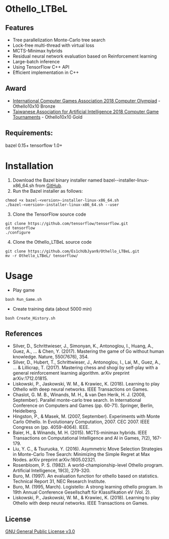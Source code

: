 # Othello_LTBeL
## Features
- Tree parallelization Monte-Carlo tree search
- Lock-free multi-thread with virtual loss
- MCTS-Minimax hybrids
- Residual neural network evaluation based on Reinforcement learning
- Large-batch inference
- Using TensorFlow C++ API
- Efficient implementation in C++

## Award
- [International Computer Games Association 2018 Computer Olympiad](https://www.tcga.tw/icga-computer-olympiad-2018/en/) - Othello10x10 Bronze
- [Taiwanese Association for Artificial Intelligence 2018 Computer Game Tournaments](https://www.tcga.tw/taai2018/en/) - Othello10x10 Gold

## Requirements:
bazel 0.15+
tensorflow 1.0+

# Installation
1. Download the Bazel binary installer named bazel--installer-linux-x86_64.sh from [GitHub](https://github.com/bazelbuild/bazel/releases).
2. Run the Bazel installer as follows:
```
chmod +x bazel-<version>-installer-linux-x86_64.sh
./bazel-<version>-installer-linux-x86_64.sh --user
```
3. Clone the TensorFlow source code
```
git clone https://github.com/tensorflow/tensorflow.git
cd tensorflow
./configure
```
4. Clone the Othello_LTBeL source code
```
git clone https://github.com/Es1chUbJyan9/Othello_LTBeL.git
mv -r Othello_LTBeL/ tensorflow/
```

# Usage
- Play game
```
bash Run_Game.sh
```
- Create training data (about 5000 min)
```
bash Create_History.sh
```


## References
- Silver, D., Schrittwieser, J., Simonyan, K., Antonoglou, I., Huang, A., Guez, A., ... & Chen, Y. (2017). Mastering the game of Go without human knowledge. Nature, 550(7676), 354.
- Silver, D., Hubert, T., Schrittwieser, J., Antonoglou, I., Lai, M., Guez, A., ... & Lillicrap, T. (2017). Mastering chess and shogi by self-play with a general reinforcement learning algorithm. arXiv preprint arXiv:1712.01815.
- Liskowski, P., Jaskowski, W. M., & Krawiec, K. (2018). Learning to play Othello with deep neural networks. IEEE Transactions on Games.
- Chaslot, G. M. B., Winands, M. H., & van Den Herik, H. J. (2008, September). Parallel monte-carlo tree search. In International Conference on Computers and Games (pp. 60-71). Springer, Berlin, Heidelberg.
- Hingston, P., & Masek, M. (2007, September). Experiments with Monte Carlo Othello. In Evolutionary Computation, 2007. CEC 2007. IEEE Congress on (pp. 4059-4064). IEEE.
- Baier, H., & Winands, M. H. (2015). MCTS-minimax hybrids. IEEE Transactions on Computational Intelligence and AI in Games, 7(2), 167-179.
- Liu, Y. C., & Tsuruoka, Y. (2016). Asymmetric Move Selection Strategies in Monte-Carlo Tree Search: Minimizing the Simple Regret at Max Nodes. arXiv preprint arXiv:1605.02321.
- Rosenbloom, P. S. (1982). A world-championship-level Othello program. Artificial Intelligence, 19(3), 279-320.
- Buro, M. (1997). An evaluation function for othello based on statistics. Technical Report 31, NEC Research Institute.
- Buro, M. (1995, March). Logistello: A strong learning othello program. In 19th Annual Conference Gesellschaft für Klassifikation eV (Vol. 2).
- Liskowski, P., Jaskowski, W. M., & Krawiec, K. (2018). Learning to play Othello with deep neural networks. IEEE Transactions on Games.

## License
[GNU General Public License v3.0](https://github.com/Es1chUbJyan9/Othello_LTBeL/blob/master/LICENSE)
